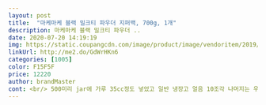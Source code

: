 ```yaml
---
layout: post 
title:  "마케마케 블랙 밀크티 파우더 지퍼백, 700g, 1개" 
description: 마케마케 블랙 밀크티 파우더 ..
date: 2020-07-20 14:19:19 
img: https://static.coupangcdn.com/image/product/image/vendoritem/2019/05/31/4437243195/c11010a1-f036-47a5-92c1-e31a57340a8e.jpg 
linkUrl: http://me2.do/GdWrHKn6 
categories: [1005] 
color: F15F5F 
price: 12220 
author: brandMaster 
cont: <br/> 500미리 jar에 가루 35cc정도 넣었고 일반 냉장고 얼음 10조각 나머지는 우유와 흑당 넣었습니다... <br/>  색깔보시면 우유 얼만큼인지 대충 감오실거에요.<br/>.<br/><br/>jar도 함께 구입해 먹으니.<br/>.<br/> 시각도 좋네요<br/>공차가서 블랙티주문할딱<br/>그것보다는 살짝더달지만<br/>댓글에 맛이 약하다는 분이 계신데.<br/>.<br/> 분명 조금 넣었거나.<br/>.<br/>우유를 많이 넣었거나.<br/>.<br/>얼음이 많다거나 하셨을거에요.<br/><br/>더이상.<br/>.<br/> 체인점 안갑니다.<br/>.<br/> 솔직히 버블보다.<br/>.<br/> 저는 흑당과 홍차와 우유의 맛이 좋았기에.<br/>.<br/>집에서 해먹을랍니다 이제<br/>많이 달지않아서 좋아요^^<br/>많이달지않고 맛있어요<br/>몇시몇분, 일본꺼 안먹어봤지만... <br/> 이건 그냥.<br/>.<br/> 게임 끝이네요.<br/>.<br/><br/>분말 홍차는 처음인데 마시기 편해요.<br/><br/>브라운 슈가 베이스, 이제품, 그리고 우유 아무거나, 타피오카<br/>설탕 조절이 안되니 단맛이 좀 강하네요.<br/><br/>시럽은 30ml해서 마시는데<br/>아참.<br/>.<br/> 입구가 큰 유리통이나 네모난 반찬동 같은데 덜어놓고 쓰시면 편리합니다.<br/> 요거트수저같은거 하나 같이 두시면 좋을듯.<br/>.<br/><br/>오마이갓... <br/> 이거랑 브라운슈가베이스 라고 쿠팡에서 파는 2.<br/>5키로짜리 흑당 있어요.<br/>.<br/> 두개 같이 먹으니.<br/>.<br/> 똑같습니다.<br/> 그냥 체인점 맛하고 똑같습니다.<br/> 노브랜드 밀크티 먹다가 이거먹으니.<br/>, 그냥 완전히 똑같습니다.<br/> 홍차의 냉냉한맛, 약간 민트맛? 그 향이 납니다.<br/><br/> 
---
```

 